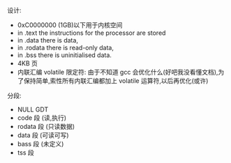 
设计:
- 0xC0000000 (1GB)以下用于内核空间
- in .text the instructions for the processor are stored
- in .data there is data, 
- in .rodata there is read-only data, 
- in .bss there is uninitialised data. 
- 4KB 页
- 内联汇编 volatile 限定符: 由于不知道 gcc 会优化什么(好吧我没看懂文档),为了保持简单,索性所有内联汇编都加上 volatile 运算符,以后再优化(或许)

分段:

- NULL GDT
- code 段 (读,执行)
- rodata 段 (只读数据)
- data  段 (可读可写)
- bass 段 (未定义)
- tss 段 